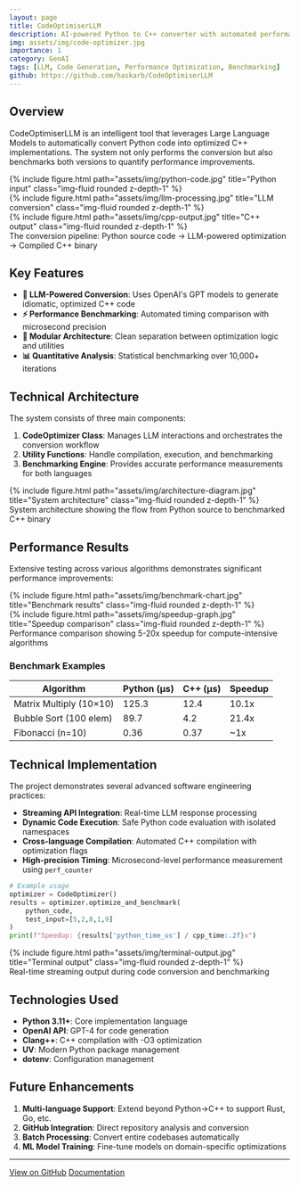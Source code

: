 ```yaml
---
layout: page
title: CodeOptimiserLLM
description: AI-powered Python to C++ converter with automated performance benchmarking
img: assets/img/code-optimizer.jpg
importance: 1
category: GenAI
tags: [LLM, Code Generation, Performance Optimization, Benchmarking]
github: https://github.com/haskarb/CodeOptimiserLLM
---
```


## Overview

CodeOptimiserLLM is an intelligent tool that leverages Large Language Models to automatically convert Python code into optimized C++ implementations. The system not only performs the conversion but also benchmarks both versions to quantify performance improvements.

<div class="row">
    <div class="col-sm mt-3 mt-md-0">
        {% include figure.html path="assets/img/python-code.jpg" title="Python input" class="img-fluid rounded z-depth-1" %}
    </div>
    <div class="col-sm mt-3 mt-md-0">
        {% include figure.html path="assets/img/llm-processing.jpg" title="LLM conversion" class="img-fluid rounded z-depth-1" %}
    </div>
    <div class="col-sm mt-3 mt-md-0">
        {% include figure.html path="assets/img/cpp-output.jpg" title="C++ output" class="img-fluid rounded z-depth-1" %}
    </div>
</div>
<div class="caption">
    The conversion pipeline: Python source code → LLM-powered optimization → Compiled C++ binary
</div>

## Key Features

- **🤖 LLM-Powered Conversion**: Uses OpenAI's GPT models to generate idiomatic, optimized C++ code
- **⚡ Performance Benchmarking**: Automated timing comparison with microsecond precision
- **🔧 Modular Architecture**: Clean separation between optimization logic and utilities
- **📊 Quantitative Analysis**: Statistical benchmarking over 10,000+ iterations

## Technical Architecture

The system consists of three main components:

1. **CodeOptimizer Class**: Manages LLM interactions and orchestrates the conversion workflow
2. **Utility Functions**: Handle compilation, execution, and benchmarking
3. **Benchmarking Engine**: Provides accurate performance measurements for both languages

<div class="row justify-content-sm-center">
    <div class="col-sm-8 mt-3 mt-md-0">
        {% include figure.html path="assets/img/architecture-diagram.jpg" title="System architecture" class="img-fluid rounded z-depth-1" %}
    </div>
</div>
<div class="caption">
    System architecture showing the flow from Python source to benchmarked C++ binary
</div>

## Performance Results

Extensive testing across various algorithms demonstrates significant performance improvements:

<div class="row">
    <div class="col-sm-6 mt-3 mt-md-0">
        {% include figure.html path="assets/img/benchmark-chart.jpg" title="Benchmark results" class="img-fluid rounded z-depth-1" %}
    </div>
    <div class="col-sm-6 mt-3 mt-md-0">
        {% include figure.html path="assets/img/speedup-graph.jpg" title="Speedup comparison" class="img-fluid rounded z-depth-1" %}
    </div>
</div>
<div class="caption">
    Performance comparison showing 5-20x speedup for compute-intensive algorithms
</div>

### Benchmark Examples

| Algorithm | Python (μs) | C++ (μs) | Speedup |
|-----------|-------------|----------|---------|
| Matrix Multiply (10×10) | 125.3 | 12.4 | 10.1x |
| Bubble Sort (100 elem) | 89.7 | 4.2 | 21.4x |
| Fibonacci (n=10) | 0.36 | 0.37 | ~1x |

## Technical Implementation

The project demonstrates several advanced software engineering practices:

- **Streaming API Integration**: Real-time LLM response processing
- **Dynamic Code Execution**: Safe Python code evaluation with isolated namespaces
- **Cross-language Compilation**: Automated C++ compilation with optimization flags
- **High-precision Timing**: Microsecond-level performance measurement using `perf_counter`

```python
# Example usage
optimizer = CodeOptimizer()
results = optimizer.optimize_and_benchmark(
    python_code, 
    test_input=[5,2,8,1,9]
)
print(f"Speedup: {results['python_time_us'] / cpp_time:.2f}x")
```

<div class="row">
    <div class="col-sm mt-3 mt-md-0">
        {% include figure.html path="assets/img/terminal-output.jpg" title="Terminal output" class="img-fluid rounded z-depth-1" %}
    </div>
</div>
<div class="caption">
    Real-time streaming output during code conversion and benchmarking
</div>

## Technologies Used

- **Python 3.11+**: Core implementation language
- **OpenAI API**: GPT-4 for code generation
- **Clang++**: C++ compilation with -O3 optimization
- **UV**: Modern Python package management
- **dotenv**: Configuration management

## Future Enhancements

1. **Multi-language Support**: Extend beyond Python→C++ to support Rust, Go, etc.
2. **GitHub Integration**: Direct repository analysis and conversion
3. **Batch Processing**: Convert entire codebases automatically
4. **ML Model Training**: Fine-tune models on domain-specific optimizations

---

<div class="row justify-content-sm-center">
    <div class="col-sm-10 mt-3 mt-md-0">
        <a href="https://github.com/haskarb/CodeOptimiserLLM" class="btn btn-primary">View on GitHub</a>
        <a href="https://github.com/haskarb/CodeOptimiserLLM#readme" class="btn btn-secondary">Documentation</a>
    </div>
</div>